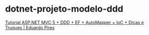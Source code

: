 # dotnet-projeto-modelo-ddd

[Tutorial ASP.NET MVC 5 + DDD + EF + AutoMapper + IoC + Dicas e Truques | Eduardo Pires](http://www.eduardopires.net.br/2014/10/tutorial-asp-net-mvc-5-ddd-ef-automapper-ioc-dicas-e-truques/)
